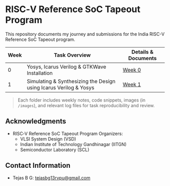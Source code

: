 # RISC‑V Reference SoC Tapeout Program

This repository documents my journey and submissions for the India RISC-V Reference SoC Tapeout program. <!-- Each week, I tackle hands-on tasks and learn essential skills in end-to-end SoC design. -->

| Week | Task Overview                              | Details & Documents                                  |
|------|---------------------------------------------|------------------------------------------------------|
| 0    | Yosys, Icarus Verilog & GTKWave Installation | [Week 0](./Week0/Week0.md)                           |
| 1    | Simulating & Synthesizing the Design using Icarus Verilog & Yosys | [Week 1](https://github.com/tejasbg19/India_riscV_SoC_tapeout_week1) |



> Each folder includes weekly notes, code snippets, images (in `/images`), and relevant log files for task reproducibility and review.


<!-- ## Contributors
- Tejas B G (Undergraduate Student, ECE, DSATM, Bengaluru) -->

## Acknowledgments
- RISC‑V Reference SoC Tapeout Program Organizers:
    - VLSI System Design (VSD)
    - Indian Institute of Technology Gandhinagar (IITGN)
    - Semiconductor Laboratory (SCL)
  <!--     - Synopsys Inc. -->


## Contact Information
- Tejas B G: [tejasbg13rvpu@gmail.com](mailto:tejasbg13rvpu@gmail.com)
